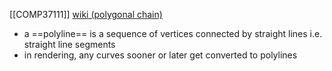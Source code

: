 [[COMP37111]]
[wiki (polygonal chain)](https://en.wikipedia.org/wiki/Polygonal_chain)

- a ==polyline== is a sequence of vertices connected by straight lines i.e. straight line segments
- in rendering, any curves sooner or later get converted to polylines